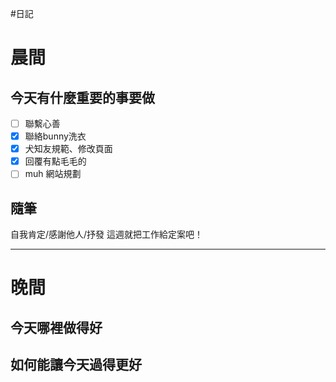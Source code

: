 #日記 
# 晨間

## 今天有什麼重要的事要做
- [ ] 聯繫心善
- [x] 聯絡bunny洗衣
- [x] 犬知友規範、修改頁面
- [x] 回覆有點毛毛的
- [ ] muh 網站規劃

## 隨筆
自我肯定/感謝他人/抒發
這週就把工作給定案吧！

---

# 晚間

## 今天哪裡做得好

## 如何能讓今天過得更好